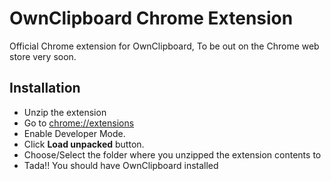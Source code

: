 # OwnClipboard Chrome Extension

Official Chrome extension for OwnClipboard, To be out on the Chrome web store very soon.

## Installation

- Unzip the extension
- Go to [chrome://extensions](chrome://extensions)
- Enable Developer Mode.
- Click **Load unpacked** button.
- Choose/Select the folder where you unzipped the extension contents to
- Tada!! You should have OwnClipboard installed